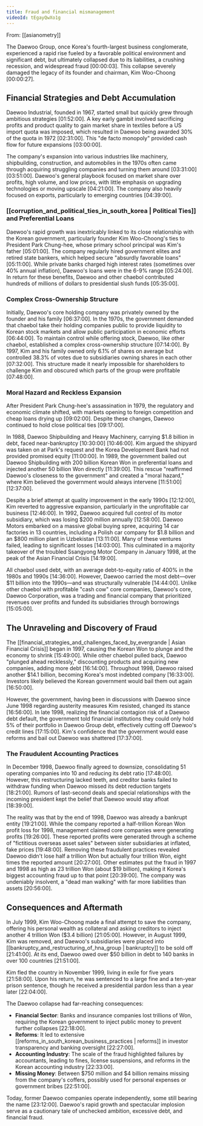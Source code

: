 ```yaml
---
title: Fraud and financial mismanagement
videoId: tEgayQwXo1g
---
```


From: [[asianometry]] <br/> 

The Daewoo Group, once Korea's fourth-largest business conglomerate, experienced a rapid rise fueled by a favorable political environment and significant debt, but ultimately collapsed due to its liabilities, a crushing recession, and widespread fraud <a class="yt-timestamp" data-t="00:00:03">[00:00:03]</a>. This collapse severely damaged the legacy of its founder and chairman, Kim Woo-Choong <a class="yt-timestamp" data-t="00:00:27">[00:00:27]</a>.

## Financial Strategies and Debt Accumulation

Daewoo Industrial, founded in 1967, started small but quickly grew through ambitious strategies <a class="yt-timestamp" data-t="01:52:00">[01:52:00]</a>. A key early gambit involved sacrificing profits and product quality to gain market share in textiles before a US import quota was imposed, which resulted in Daewoo being awarded 30% of the quota in 1972 <a class="yt-timestamp" data-t="02:31:00">[02:31:00]</a>. This "de facto monopoly" provided cash flow for future expansions <a class="yt-timestamp" data-t="03:00:00">[03:00:00]</a>.

The company's expansion into various industries like machinery, shipbuilding, construction, and automobiles in the 1970s often came through acquiring struggling companies and turning them around <a class="yt-timestamp" data-t="03:31:00">[03:31:00]</a> <a class="yt-timestamp" data-t="03:51:00">[03:51:00]</a>. Daewoo's general playbook focused on market share over profits, high volume, and low prices, with little emphasis on upgrading technologies or moving upscale <a class="yt-timestamp" data-t="04:21:00">[04:21:00]</a>. The company also heavily focused on exports, particularly to emerging countries <a class="yt-timestamp" data-t="04:39:00">[04:39:00]</a>.

### [[corruption_and_political_ties_in_south_korea | Political Ties]] and Preferential Loans

Daewoo's rapid growth was inextricably linked to its close relationship with the Korean government, particularly founder Kim Woo-Choong's ties to President Park Chung-hee, whose primary school principal was Kim's father <a class="yt-timestamp" data-t="05:01:00">[05:01:00]</a>. The company regularly hired government elites and retired state bankers, which helped secure "absurdly favorable loans" <a class="yt-timestamp" data-t="05:11:00">[05:11:00]</a>. While private banks charged high interest rates (sometimes over 40% annual inflation), Daewoo's loans were in the 6-9% range <a class="yt-timestamp" data-t="05:24:00">[05:24:00]</a>. In return for these benefits, Daewoo and other chaebol contributed hundreds of millions of dollars to presidential slush funds <a class="yt-timestamp" data-t="05:35:00">[05:35:00]</a>.

### Complex Cross-Ownership Structure

Initially, Daewoo's core holding company was privately owned by the founder and his family <a class="yt-timestamp" data-t="06:37:00">[06:37:00]</a>. In the 1970s, the government demanded that chaebol take their holding companies public to provide liquidity to Korean stock markets and allow public participation in economic efforts <a class="yt-timestamp" data-t="06:44:00">[06:44:00]</a>. To maintain control while offering stock, Daewoo, like other chaebol, established a complex cross-ownership structure <a class="yt-timestamp" data-t="07:14:00">[07:14:00]</a>. By 1997, Kim and his family owned only 6.1% of shares on average but controlled 38.3% of votes due to subsidiaries owning shares in each other <a class="yt-timestamp" data-t="07:32:00">[07:32:00]</a>. This structure made it nearly impossible for shareholders to challenge Kim and obscured which parts of the group were profitable <a class="yt-timestamp" data-t="07:48:00">[07:48:00]</a>.

### Moral Hazard and Reckless Expansion

After President Park Chung-hee's assassination in 1979, the regulatory and economic climate shifted, with markets opening to foreign competition and cheap loans drying up <a class="yt-timestamp" data-t="09:02:00">[09:02:00]</a>. Despite these changes, Daewoo continued to hold close political ties <a class="yt-timestamp" data-t="09:17:00">[09:17:00]</a>.

In 1988, Daewoo Shipbuilding and Heavy Machinery, carrying $1.8 billion in debt, faced near-bankruptcy <a class="yt-timestamp" data-t="10:30:00">[10:30:00]</a> <a class="yt-timestamp" data-t="10:46:00">[10:46:00]</a>. Kim argued the shipyard was taken on at Park's request and the Korea Development Bank had not provided promised equity <a class="yt-timestamp" data-t="11:00:00">[11:00:00]</a>. In 1989, the government bailed out Daewoo Shipbuilding with 200 billion Korean Won in preferential loans and injected another 50 billion Won directly <a class="yt-timestamp" data-t="11:39:00">[11:39:00]</a>. This rescue "reaffirmed Daewoo's closeness to the government" and created a "moral hazard," where Kim believed the government would always intervene <a class="yt-timestamp" data-t="11:51:00">[11:51:00]</a> <a class="yt-timestamp" data-t="12:37:00">[12:37:00]</a>.

Despite a brief attempt at quality improvement in the early 1990s <a class="yt-timestamp" data-t="12:12:00">[12:12:00]</a>, Kim reverted to aggressive expansion, particularly in the unprofitable car business <a class="yt-timestamp" data-t="12:46:00">[12:46:00]</a>. In 1992, Daewoo acquired full control of its motor subsidiary, which was losing $200 million annually <a class="yt-timestamp" data-t="12:58:00">[12:58:00]</a>. Daewoo Motors embarked on a massive global buying spree, acquiring 14 car factories in 13 countries, including a Polish car company for $1.8 billion and an $800 million plant in Uzbekistan <a class="yt-timestamp" data-t="13:11:00">[13:11:00]</a>. Many of these ventures failed, leading to significant losses <a class="yt-timestamp" data-t="14:03:00">[14:03:00]</a>. This culminated in a majority takeover of the troubled Ssangyong Motor Company in January 1998, at the peak of the Asian Financial Crisis <a class="yt-timestamp" data-t="14:19:00">[14:19:00]</a>.

All chaebol used debt, with an average debt-to-equity ratio of 400% in the 1980s and 1990s <a class="yt-timestamp" data-t="14:36:00">[14:36:00]</a>. However, Daewoo carried the most debt—over $11 billion into the 1990s—and was structurally vulnerable <a class="yt-timestamp" data-t="14:44:00">[14:44:00]</a>. Unlike other chaebol with profitable "cash cow" core companies, Daewoo's core, Daewoo Corporation, was a trading and financial company that prioritized revenues over profits and funded its subsidiaries through borrowings <a class="yt-timestamp" data-t="15:05:00">[15:05:00]</a>.

## The Unraveling and Discovery of Fraud

The [[financial_strategies_and_challenges_faced_by_evergrande | Asian Financial Crisis]] began in 1997, causing the Korean Won to plunge and the economy to shrink <a class="yt-timestamp" data-t="15:49:00">[15:49:00]</a>. While other chaebol pulled back, Daewoo "plunged ahead recklessly," discounting products and acquiring new companies, adding more debt <a class="yt-timestamp" data-t="16:14:00">[16:14:00]</a>. Throughout 1998, Daewoo raised another $14.1 billion, becoming Korea's most indebted company <a class="yt-timestamp" data-t="16:33:00">[16:33:00]</a>. Investors likely believed the Korean government would bail them out again <a class="yt-timestamp" data-t="16:50:00">[16:50:00]</a>.

However, the government, having been in discussions with Daewoo since June 1998 regarding austerity measures Kim resisted, changed its stance <a class="yt-timestamp" data-t="16:56:00">[16:56:00]</a>. In late 1998, realizing the financial contagion risk of a Daewoo debt default, the government told financial institutions they could only hold 5% of their portfolio in Daewoo Group debt, effectively cutting off Daewoo's credit lines <a class="yt-timestamp" data-t="17:15:00">[17:15:00]</a>. Kim's confidence that the government would ease reforms and bail out Daewoo was shattered <a class="yt-timestamp" data-t="17:37:00">[17:37:00]</a>.

### The Fraudulent Accounting Practices

In December 1998, Daewoo finally agreed to downsize, consolidating 51 operating companies into 10 and reducing its debt ratio <a class="yt-timestamp" data-t="17:48:00">[17:48:00]</a>. However, this restructuring lacked teeth, and creditor banks failed to withdraw funding when Daewoo missed its debt reduction targets <a class="yt-timestamp" data-t="18:21:00">[18:21:00]</a>. Rumors of last-second deals and special relationships with the incoming president kept the belief that Daewoo would stay afloat <a class="yt-timestamp" data-t="18:39:00">[18:39:00]</a>.

The reality was that by the end of 1998, Daewoo was already a bankrupt entity <a class="yt-timestamp" data-t="19:21:00">[19:21:00]</a>. While the company reported a half-trillion Korean Won profit loss for 1998, management claimed core companies were generating profits <a class="yt-timestamp" data-t="19:26:00">[19:26:00]</a>. These reported profits were generated through a scheme of "fictitious overseas asset sales" between sister subsidiaries at inflated, fake prices <a class="yt-timestamp" data-t="19:48:00">[19:48:00]</a>. Removing these fraudulent practices revealed Daewoo didn't lose half a trillion Won but actually four trillion Won, eight times the reported amount <a class="yt-timestamp" data-t="20:27:00">[20:27:00]</a>. Other estimates put the fraud in 1997 and 1998 as high as 23 trillion Won (about $19 billion), making it Korea's biggest accounting fraud up to that point <a class="yt-timestamp" data-t="20:39:00">[20:39:00]</a>. The company was undeniably insolvent, a "dead man walking" with far more liabilities than assets <a class="yt-timestamp" data-t="20:56:00">[20:56:00]</a>.

## Consequences and Aftermath

In July 1999, Kim Woo-Choong made a final attempt to save the company, offering his personal wealth as collateral and asking creditors to inject another 4 trillion Won ($3.4 billion) <a class="yt-timestamp" data-t="21:05:00">[21:05:00]</a>. However, in August 1999, Kim was removed, and Daewoo's subsidiaries were placed into [[bankruptcy_and_restructuring_of_hna_group | bankruptcy]] to be sold off <a class="yt-timestamp" data-t="21:41:00">[21:41:00]</a>. At its end, Daewoo owed over $50 billion in debt to 140 banks in over 100 countries <a class="yt-timestamp" data-t="21:51:00">[21:51:00]</a>.

Kim fled the country in November 1999, living in exile for five years <a class="yt-timestamp" data-t="21:58:00">[21:58:00]</a>. Upon his return, he was sentenced to a large fine and a ten-year prison sentence, though he received a presidential pardon less than a year later <a class="yt-timestamp" data-t="22:04:00">[22:04:00]</a>.

The Daewoo collapse had far-reaching consequences:
*   **Financial Sector**: Banks and insurance companies lost trillions of Won, requiring the Korean government to inject public money to prevent further collapses <a class="yt-timestamp" data-t="22:18:00">[22:18:00]</a>.
*   **Reforms**: It led to extensive [[reforms_in_south_korean_business_practices | reforms]] in investor transparency and banking oversight <a class="yt-timestamp" data-t="22:27:00">[22:27:00]</a>.
*   **Accounting Industry**: The scale of the fraud highlighted failures by accountants, leading to fines, license suspensions, and reforms in the Korean accounting industry <a class="yt-timestamp" data-t="22:33:00">[22:33:00]</a>.
*   **Missing Money**: Between $750 million and $4 billion remains missing from the company's coffers, possibly used for personal expenses or government bribes <a class="yt-timestamp" data-t="22:51:00">[22:51:00]</a>.

Today, former Daewoo companies operate independently, some still bearing the name <a class="yt-timestamp" data-t="23:12:00">[23:12:00]</a>. Daewoo's rapid growth and spectacular implosion serve as a cautionary tale of unchecked ambition, excessive debt, and financial fraud.